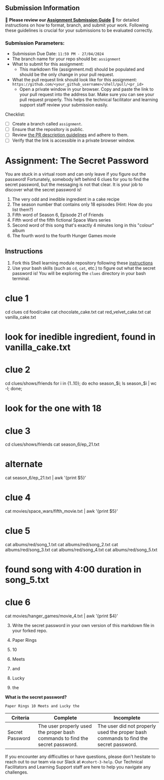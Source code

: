 ## Submission Information

🚨 **Please review our [Assignment Submission Guide](https://github.com/UofT-DSI/onboarding/blob/main/onboarding_documents/submissions.md)** 🚨 for detailed instructions on how to format, branch, and submit your work. Following these guidelines is crucial for your submissions to be evaluated correctly.

### Submission Parameters:
* Submission Due Date: `11:59 PM - 27/04/2024`
* The branch name for your repo should be: `assignment`
* What to submit for this assignment:
    * This markdown file (assignment.md) should be populated and should be the only change in your pull request.
* What the pull request link should look like for this assignment: `https://github.com/<your_github_username>/shell/pull/<pr_id>`
    * Open a private window in your browser. Copy and paste the link to your pull request into the address bar. Make sure you can see your pull request properly. This helps the technical facilitator and learning support staff review your submission easily.

Checklist:
- [ ] Create a branch called `assignment`.
- [ ] Ensure that the repository is public.
- [ ] Review [the PR description guidelines](https://github.com/UofT-DSI/onboarding/blob/main/onboarding_documents/submissions.md#guidelines-for-pull-request-descriptions) and adhere to them.
- [ ] Verify that the link is accessible in a private browser window.

# Assignment: The Secret Password

You are stuck in a virtual room and can only leave if you figure out the password! Fortunately, somebody left behind 6 clues for you to find the secret password, but the messaging is not that clear. It is your job to discover what the secret password is!

1. The very odd and inedible ingredient in a cake recipe
2. The season number that contains only 18 episodes (Hint: How do you list them?)
3. Fifth word of Season 6, Episode 21 of Friends
4. Fifth word of the fifth fictional Space Wars series
5. Second word of this song that's exactly 4 minutes long in this "colour" album
6. The fourth word to the fourth Hunger Games movie

## Instructions
1. Fork this Shell learning module repository following these [instructions](https://github.com/UofT-DSI/onboarding/blob/main/onboarding_documents/submissions.md#setting-up)
2. Use your bash skills (such as `cd`, `cat`, etc.) to figure out what the secret password is! You will be exploring the `clues` directory in your bash terminal.
# clue 1
cd clues
cd food/cake
cat chocolate_cake.txt
cat red_velvet_cake.txt
cat vanilla_cake.txt
# look for inedible ingredient, found in vanilla_cake.txt

# clue 2 
cd clues/shows/friends
for i in {1..10}; do echo season_$i; ls season_$i | wc -l; done;
# look for the one with 18

# clue 3
cd clues/shows/friends
cat season_6/ep_21.txt
# alternate 
cat season_6/ep_21.txt | awk '{print $5}'

# clue 4
cat movies/space_wars/fifth_movie.txt  | awk '{print $5}'

# clue 5
cat albums/red/song_1.txt 
cat albums/red/song_2.txt
cat albums/red/song_3.txt
cat albums/red/song_4.txt
cat albums/red/song_5.txt
# found song with 4:00 duration in song_5.txt

# clue 6
cat movies/hanger_games/movie_4.txt | awk '{print $4}'

3. Write the secret password in your own version of this markdown file in your forked repo.

1. Paper Rings 
2. 10 
3. Meets
4. and
5. Lucky
6. the

**What is the secret password?**
```
Paper Rings 10 Meets and Lucky the
```

|Criteria|Complete|Incomplete|
|---|---|---|
|Secret Password|The user properly used the proper bash commands to find the secret password.|The user did not properly used the proper bash commands to find the secret password.|



If you encounter any difficulties or have questions, please don't hesitate to reach out to our team via our Slack at `#cohort-3-help`. Our Technical Facilitators and Learning Support staff are here to help you navigate any challenges.

